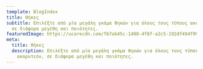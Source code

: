 ```yaml
---
template: BlogIndex
title: Θήκες
subtitle: Επιλέξτε από μία μεγάλη γκάμα θηκών για όλους τους τύπους ακορντεόν,
  σε διάφορα μεγέθη και ποιότητες.
featuredImage: https://ucarecdn.com/fb7ab45c-1400-4f8f-a2c5-192df494f999/
meta:
  title: Θήκες
  description: Επιλέξτε από μία μεγάλη γκάμα θηκών για όλους τους τύπους
    ακορντεόν, σε διάφορα μεγέθη και ποιότητες.
---
```

